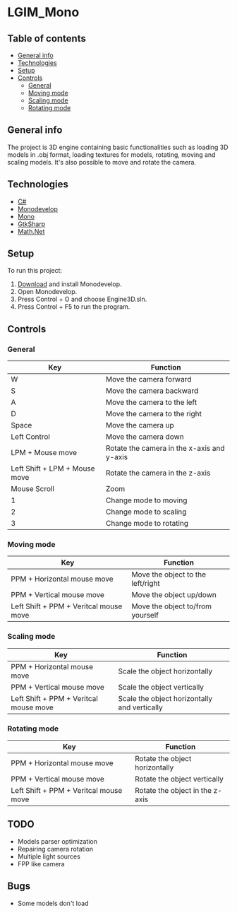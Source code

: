 # LGIM_Mono

## Table of contents
* [General info](#general-info)
* [Technologies](#technologies)
* [Setup](#setup)
* [Controls](#controls)
  * [General](#general)
  * [Moving mode](#moving-mode)
  * [Scaling mode](#scaling-mode)
  * [Rotating mode](#rotating-mode)

## General info
The project is 3D engine containing basic functionalities such as loading 3D models in .obj format, loading textures for models, rotating, moving and scaling models. It's also possible to move and rotate the camera.


## Technologies
* [C#](https://docs.microsoft.com/en-us/dotnet/csharp/language-reference/)
* [Monodevelop](https://www.monodevelop.com/)
* [Mono](https://www.mono-project.com/)
* [GtkSharp](https://www.mono-project.com/docs/gui/gtksharp/)
* [Math.Net](https://www.mathdotnet.com/)

## Setup
To run this project:
1. [Download](https://www.monodevelop.com/download/) and install Monodevelop.
1. Open Monodevelop.
2. Press Control + O and choose Engine3D.sln.
3. Press Control + F5 to run the program.


## Controls


### General
| Key | Function |
|-----|----------|
| W   | Move the camera forward |
| S | Move the camera backward |
| A | Move the camera to the left |
| D | Move the camera to the right |
| Space | Move the camera up |
| Left Control | Move the camera down |
| LPM + Mouse move | Rotate the camera in the x-axis and y-axis |
| Left Shift + LPM + Mouse move | Rotate the camera in the z-axis |
| Mouse Scroll | Zoom |
| 1 | Change mode to moving |
| 2 | Change mode to scaling | 
| 3 | Change mode to rotating |

### Moving mode
| Key | Function |
|-----|----------|
| PPM + Horizontal mouse move | Move the object to the left/right |
| PPM + Vertical mouse move | Move the object up/down |
| Left Shift + PPM + Veritcal mouse move | Move the object to/from yourself |

### Scaling mode
| Key | Function |
|-----|----------|
| PPM + Horizontal mouse move | Scale the object horizontally  |
| PPM + Vertical mouse move | Scale the object vertically |
| Left Shift + PPM + Veritcal mouse move | Scale the object horizontally and vertically |

### Rotating mode
| Key | Function |
|-----|----------|
| PPM + Horizontal mouse move | Rotate the object horizontally  |
| PPM + Vertical mouse move | Rotate the object vertically |
| Left Shift + PPM + Veritcal mouse move | Rotate the object in the z-axis |


## TODO
* Models parser optimization
* Repairing camera rotation
* Multiple light sources
* FPP like camera

## Bugs
* Some models don't load
